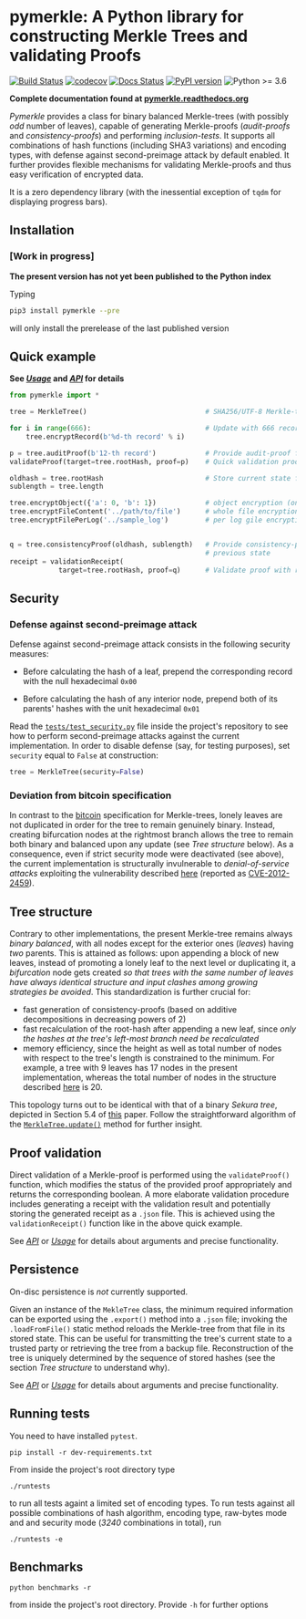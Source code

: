 # pymerkle: A Python library for constructing Merkle Trees and validating Proofs

[![Build Status](https://travis-ci.com/FoteinosMerg/pymerkle.svg?branch=master)](https://travis-ci.com/FoteinosMerg/pymerkle)
[![codecov](https://codecov.io/gh/FoteinosMerg/pymerkle/branch/master/graph/badge.svg)](https://codecov.io/gh/FoteinosMerg/pymerkle)
[![Docs Status](https://readthedocs.org/projects/pymerkle/badge/?version=latest)](http://pymerkle.readthedocs.org)
[![PyPI version](https://badge.fury.io/py/pymerkle.svg)](https://pypi.org/project/pymerkle/)
![Python >= 3.6](https://img.shields.io/badge/python-%3E%3D%203.6-blue.svg)

**Complete documentation found at [pymerkle.readthedocs.org](http://pymerkle.readthedocs.org/)**

_Pymerkle_ provides a class for binary balanced Merkle-trees (with possibly
_odd_ number of leaves), capable of generating Merkle-proofs (_audit-proofs_
and _consistency-proofs_) and performing _inclusion-tests_. It supports all
combinations of hash functions (including SHA3 variations) and encoding
types, with defense against second-preimage attack by default enabled.
It further provides flexible mechanisms for validating Merkle-proofs
and thus easy verification of encrypted data.

It is a zero dependency library (with the inessential exception of `tqdm`
for displaying progress bars).

## Installation

### [Work in progress]

**The present version has not yet been published to the Python index**

Typing

```bash
pip3 install pymerkle --pre
```
will only install the prerelease of the last published version

## Quick example

**See [_Usage_](USAGE.md) and [_API_](API.md) for details**

``` python
from pymerkle import *

tree = MerkleTree()                             # SHA256/UTF-8 Merkle-tree

for i in range(666):                            # Update with 666 records
    tree.encryptRecord(b'%d-th record' % i)

p = tree.auditProof(b'12-th record')            # Provide audit-proof for the given record
validateProof(target=tree.rootHash, proof=p)    # Quick validation proof (True)

oldhash = tree.rootHash                         # Store current state for later use
sublength = tree.length

tree.encryptObject({'a': 0, 'b': 1})            # object encryption (one leaf)
tree.encryptFileContent('../path/to/file')      # whole file encryption (one leaf)
tree.encryptFilePerLog('../sample_log')         # per log gile encryption (multiple leaves)


q = tree.consistencyProof(oldhash, sublength)   # Provide consistency-proof for the stored  
                                                # previous state
receipt = validationReceipt(
            target=tree.rootHash, proof=q)      # Validate proof with receipt
```

## Security

### Defense against second-preimage attack


Defense against second-preimage attack consists in the following security measures:

- Before calculating the hash of a leaf, prepend the corresponding record with
the null hexadecimal `0x00`

- Before calculating the hash of any interior node, prepend both of its parents'
hashes with the unit hexadecimal `0x01`

Read the
[`tests/test_security.py`](https://github.com/FoteinosMerg/pymerkle/blob/master/tests/test_security.py)
file inside the project's repository to see how to perform second-preimage attacks
against the current implementation. In order to disable defense (say, for testing purposes),
set ``security`` equal to ``False`` at construction:

```python
tree = MerkleTree(security=False)
```

### Deviation from bitcoin specification

In contrast to the
[bitcoin](https://en.bitcoin.it/wiki/Protocol_documentation#Merkle_Trees)
specification for Merkle-trees, lonely leaves are not duplicated in order for
the tree to remain genuinely binary. Instead, creating bifurcation nodes at the
rightmost branch allows the tree to remain both binary and balanced upon any update
(see _Tree structure_ below). As a consequence, even if strict security mode were
deactivated (see above), the current implementation is structurally invulnerable
to _denial-of-service attacks_ exploiting the vulnerability described
[here](https://github.com/bitcoin/bitcoin/blob/bccb4d29a8080bf1ecda1fc235415a11d903a680/src/consensus/merkle.cpp)
(reported as [CVE-2012-2459](https://nvd.nist.gov/vuln/detail/CVE-2012-2459)).

## Tree structure

Contrary to other implementations, the present Merkle-tree remains always
_binary balanced_, with all nodes except for the exterior ones (_leaves_) having
_two_ parents. This is attained as follows: upon appending a block of new leaves,
instead of promoting a lonely leaf to the next level or duplicating it, a
*bifurcation* node gets created _so that trees with the same number of leaves
have always identical structure and input clashes among growing strategies be
avoided_. This standardization is further crucial for:

- fast generation of consistency-proofs (based on additive decompositions in
  decreasing powers of 2)
- fast recalculation of the root-hash after appending a new leaf, since _only
  the hashes at the tree's left-most branch need be recalculated_
- memory efficiency, since the height as well as total number of nodes with respect
  to the tree's length is constrained to the minimum. For example, a tree with 9
  leaves has 17 nodes in the present implementation, whereas the total number of
  nodes in the structure described
  [here](https://crypto.stackexchange.com/questions/22669/merkle-hash-tree-updates)
  is 20.

This topology turns out to be identical with that of a binary _Sekura tree_,
depicted in Section 5.4 of [this](https://keccak.team/files/Sakura.pdf) paper.
Follow the straightforward algorithm of the
[`MerkleTree.update()`](https://pymerkle.readthedocs.io/en/latest/_modules/pymerkle/tree/tree.html#MerkleTree.update)
method for further insight.


## Proof validation

Direct validation of a Merkle-proof is performed using the ``validateProof()``
function, which modifies the status of the provided proof appropriately and
returns the corresponding boolean. A more elaborate validation procedure includes
generating a receipt with the validation result and potentially storing the
generated receipt as a ``.json`` file. This is achieved using the
``validationReceipt()`` function like in the above quick example.

See [_API_](API.md) or [_Usage_](USAGE.md) for details about arguments and
precise functionality.

## Persistence

On-disc persistence is _not_ currently supported.

Given an instance of the ``MekleTree`` class, the minimum required information
can be exported using the ``.export()`` method into a ``.json`` file; invoking
the ``.loadFromFile()`` static method reloads the Merkle-tree from that file in
its stored state. This can be useful for transmitting the tree's current state
to a trusted party or retrieving the tree from a backup file. Reconstruction of
the tree is uniquely determined by the sequence of stored hashes (see the section
_Tree structure_ to understand why).

See [_API_](API.md) or [_Usage_](USAGE.md) for details about arguments and
precise functionality.

## Running tests

You need to have installed ``pytest``.

```shell
pip install -r dev-requirements.txt
```

From inside the project's root directory type

```shell
./runtests
```

to run all tests againt a limited set of encoding types. To run tests
against all possible combinations of hash algorithm, encoding type,
raw-bytes mode and and security mode (_3240_ combinations
in total), run

```shell
./runtests -e
```


## Benchmarks

```shell
python benchmarks -r
```
from inside the project's root directory. Provide `-h` for further options
